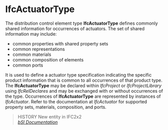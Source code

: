 IfcActuatorType
===============
The distribution control element type **IfcActuatorType** defines commonly
shared information for occurrences of actuators. The set of shared information
may include:  
  
* common properties with shared property sets  
* common representations  
* common materials  
* common composition of elements  
* common ports  
  
It is used to define a actuator type specification indicating the specific
product information that is common to all occurrences of that product type.
The **IfcActuatorType** may be declared within _IfcProject_ or
_IfcProjectLibrary_ using _IfcRelDeclares_ and may be exchanged with or
without occurrences of the type. Occurrences of **IfcActuatorType** are
represented by instances of _IfcActuator_. Refer to the documentation at
_IfcActuator_ for supported property sets, materials, composition, and ports.  
  
> HISTORY  New entity in IFC2x2  
[ _bSI
Documentation_](https://standards.buildingsmart.org/IFC/DEV/IFC4_2/FINAL/HTML/schema/ifcbuildingcontrolsdomain/lexical/ifcactuatortype.htm)


